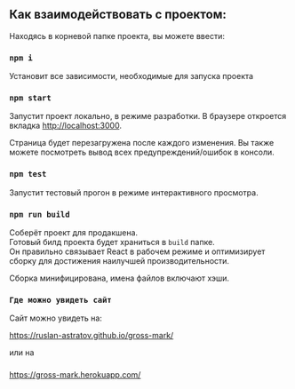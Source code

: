 ## Как взаимодействовать с проектом:

Находясь в корневой папке проекта, вы можете ввести:

### `npm i`

Установит все зависимости, необходимые для запуска проекта
### `npm start`

Запустит проект локально, в режиме разработки.
В браузере откроется вкладка [http://localhost:3000](http://localhost:3000).

Страница будет перезагружена после каждого изменения.
Вы также можете посмотреть вывод всех предупреждений/ошибок в консоли.

### `npm test`
Запустит тестовый прогон в режиме интерактивного просмотра.


### `npm run build`

Соберёт проект для продакшена.\
Готовый билд проекта будет храниться в `build` папке.\
Он правильно связывает React в рабочем режиме и оптимизирует сборку для достижения наилучшей производительности.

Сборка минифицирована, имена файлов включают хэши.

### `Где можно увидеть сайт`
Сайт можно увидеть на:

https://ruslan-astratov.github.io/gross-mark/

или на
###

https://gross-mark.herokuapp.com/
